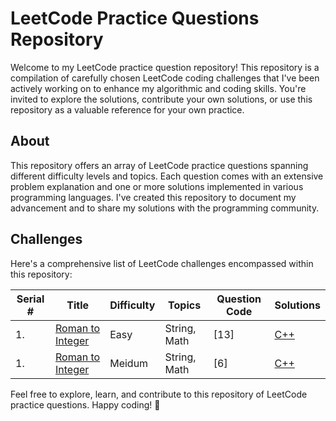 # LeetCode Practice Questions Repository

Welcome to my LeetCode practice question repository! This repository is a compilation of carefully chosen LeetCode coding challenges that I've been actively working on to enhance my algorithmic and coding skills. You're invited to explore the solutions, contribute your own solutions, or use this repository as a valuable reference for your own practice.

## About

This repository offers an array of LeetCode practice questions spanning different difficulty levels and topics. Each question comes with an extensive problem explanation and one or more solutions implemented in various programming languages. I've created this repository to document my advancement and to share my solutions with the programming community.




## Challenges

Here's a comprehensive list of LeetCode challenges encompassed within this repository:

| Serial # | Title | Difficulty | Topics | Question Code | Solutions |
|---------|-------|------------|--------|--------------|-----------|
| 1. | [Roman to Integer](https://leetcode.com/problems/roman-to-integer/) | Easy | String, Math | [13] | [C++](https://github.com/kishorekuttalamr/leetCode/blob/main/romantoint.cpp) |
| 1. | [Roman to Integer](https://leetcode.com/problems/zigzag-conversion/) | Meidum | String, Math | [6] | [C++](https://github.com/kishorekuttalamr/leetCode/blob/main/zigzag.cpp) |

Feel free to explore, learn, and contribute to this repository of LeetCode practice questions. Happy coding! 🚀

